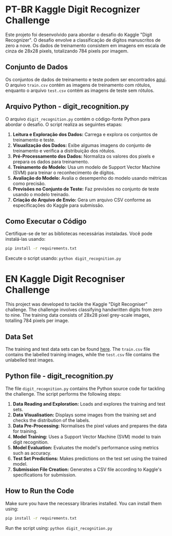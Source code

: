# PT-BR Kaggle Digit Recognizer Challenge

Este projeto foi desenvolvido para abordar o desafio do Kaggle "Digit Recognizer". O desafio envolve a classificação de dígitos manuscritos de zero a nove. Os dados de treinamento consistem em imagens em escala de cinza de 28x28 pixels, totalizando 784 pixels por imagem.

## Conjunto de Dados

Os conjuntos de dados de treinamento e teste podem ser encontrados [aqui](https://www.kaggle.com/competitions/digit-recognizer/data?select=test.csv). O arquivo `train.csv` contém as imagens de treinamento com rótulos, enquanto o arquivo `test.csv` contém as imagens de teste sem rótulos.

## Arquivo Python - digit_recognition.py

O arquivo `digit_recognition.py` contém o código-fonte Python para abordar o desafio. O script realiza as seguintes etapas:

1. **Leitura e Exploração dos Dados:** Carrega e explora os conjuntos de treinamento e teste.
2. **Visualização dos Dados:** Exibe algumas imagens do conjunto de treinamento e verifica a distribuição dos rótulos.
3. **Pré-Processamento dos Dados:** Normaliza os valores dos pixels e prepara os dados para treinamento.
4. **Treinamento do Modelo:** Usa um modelo de Support Vector Machine (SVM) para treinar o reconhecimento de dígitos.
5. **Avaliação do Modelo:** Avalia o desempenho do modelo usando métricas como precisão.
6. **Previsões no Conjunto de Teste:** Faz previsões no conjunto de teste usando o modelo treinado.
7. **Criação do Arquivo de Envio:** Gera um arquivo CSV conforme as especificações do Kaggle para submissão.

## Como Executar o Código

Certifique-se de ter as bibliotecas necessárias instaladas. Você pode instalá-las usando:

```bash
pip install -r requirements.txt
```

Execute o script usando:
`python digit_recognition.py`


# EN Kaggle Digit Recogniser Challenge

This project was developed to tackle the Kaggle "Digit Recogniser" challenge. The challenge involves classifying handwritten digits from zero to nine. The training data consists of 28x28 pixel grey-scale images, totalling 784 pixels per image.

## Data Set

The training and test data sets can be found [here](https://www.kaggle.com/competitions/digit-recognizer/data?select=test.csv). The `train.csv` file contains the labelled training images, while the `test.csv` file contains the unlabelled test images.

## Python file - digit_recognition.py

The file `digit_recognition.py` contains the Python source code for tackling the challenge. The script performs the following steps:

1. **Data Reading and Exploration:** Loads and explores the training and test sets.
2. **Data Visualisation:** Displays some images from the training set and checks the distribution of the labels.
3. **Data Pre-Processing:** Normalises the pixel values and prepares the data for training.
4. **Model Training:** Uses a Support Vector Machine (SVM) model to train digit recognition.
5. **Model Evaluation:** Evaluates the model's performance using metrics such as accuracy.
6. **Test Set Predictions:** Makes predictions on the test set using the trained model.
7. **Submission File Creation:** Generates a CSV file according to Kaggle's specifications for submission.

## How to Run the Code

Make sure you have the necessary libraries installed. You can install them using:

```bash
pip install -r requirements.txt
```

Run the script using:
`python digit_recognition.py`
